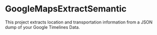 # GoogleMapsExtractSemantic
This project extracts location and transportation information from a JSON dump of your Google Timelines Data.
